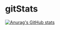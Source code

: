 # gitStats
[![Anurag's GitHub stats](https://github-readme-stats.vercel.app/api?username=Zacharias012)](https://github.com/anuraghazra/github-readme-stats)
